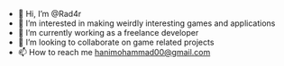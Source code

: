 - 👋 Hi, I’m @Rad4r
- 👀 I’m interested in making weirdly interesting games and applications
- 🌱 I’m currently working as a freelance developer
- 💞️ I’m looking to collaborate on game related projects
- 📫 How to reach me hanimohammad00@gmail.com

<!---
Rad4r/Rad4r is a ✨ special ✨ repository because its `README.md` (this file) appears on your GitHub profile.
You can click the Preview link to take a look at your changes.
--->
